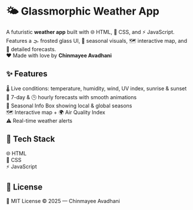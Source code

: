 # 🌤️ Glassmorphic Weather App  

A futuristic **weather app** built with 🌐 HTML, 🎨 CSS, and ⚡ JavaScript.  
Features a 🌫️ frosted glass UI, 🍂 seasonal visuals, 🗺️ interactive map, and 📅 detailed forecasts.  
❤️ Made with love by **Chinmayee Avadhani**  

## ✨ Features  
🌡 Live conditions: temperature, humidity, wind, UV index, sunrise & sunset  
📅 7-day & 🕒 hourly forecasts with smooth animations  
🍂 Seasonal Info Box showing local & global seasons  
🗺️ Interactive map + 🌍 Air Quality Index  
⚠️ Real-time weather alerts  

## 🚀 Tech Stack  
🌐 HTML  
🎨 CSS  
⚡ JavaScript  

## 📜 License  
📝 MIT License © 2025 — Chinmayee Avadhani  
